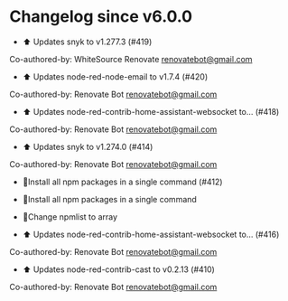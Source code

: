 # Changelog since v6.0.0
- :arrow_up: Updates snyk to v1.277.3 (#419)

Co-authored-by: WhiteSource Renovate <renovatebot@gmail.com> 
- :arrow_up: Updates node-red-node-email to v1.7.4 (#420)

Co-authored-by: Renovate Bot <renovatebot@gmail.com> 
- :arrow_up: Updates node-red-contrib-home-assistant-websocket to… (#418)

Co-authored-by: Renovate Bot <renovatebot@gmail.com> 
- :arrow_up: Updates snyk to v1.274.0 (#414)

Co-authored-by: Renovate Bot <renovatebot@gmail.com> 
- 🔨Install all npm packages in a single command (#412)

* 🔨Install all npm packages in a single command

* 🔨Change npmlist to array 
- :arrow_up: Updates node-red-contrib-home-assistant-websocket to… (#416)

Co-authored-by: Renovate Bot <renovatebot@gmail.com> 
- :arrow_up: Updates node-red-contrib-cast to v0.2.13 (#410)

Co-authored-by: Renovate Bot <renovatebot@gmail.com> 

